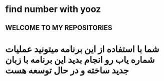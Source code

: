 # find number with yooz
## WELCOME TO MY  REPOSITORIES
# شما با استفاده از این برنامه میتونید عملیات شماره یاب رو انجام بدید این برنامه با زبان جدید ساخته و در حال توسعه هست 
